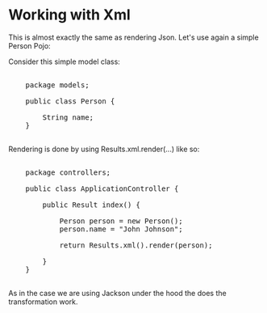 Working with Xml
================

This is almost exactly the same as rendering Json.
Let's use again a simple Person Pojo:

Consider this simple model class:

<pre class="prettyprint">

    package models;

    public class Person {       
    
        String name;
    }
    
</pre>

Rendering is done by using Results.xml.render(...) like so:

<pre class="prettyprint">

    package controllers;

    public class ApplicationController {       
    
        public Result index() {
        
            Person person = new Person();
            person.name = "John Johnson";
        
            return Results.xml().render(person);
    
        }
    }

</pre>

As in the case we are using Jackson under the hood the does the transformation work.

